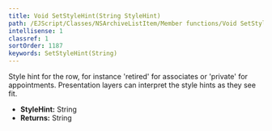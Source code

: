 ```yaml
---
title: Void SetStyleHint(String StyleHint)
path: /EJScript/Classes/NSArchiveListItem/Member functions/Void SetStyleHint(String p_0)
intellisense: 1
classref: 1
sortOrder: 1187
keywords: SetStyleHint(String)
---
```



Style hint for the row, for instance 'retired' for associates or 'private' for appointments. Presentation layers can interpret the style hints as they see fit.



* **StyleHint:** String
* **Returns:** String


